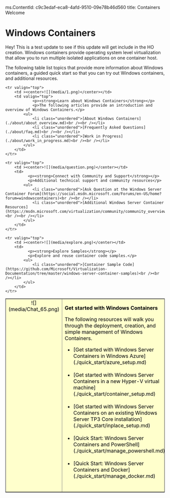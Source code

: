 ms.ContentId: c9c3edaf-eca8-4afd-9510-09e78b46d560
title: Containers Welcome

# Windows Containers

Hey! This is a test update to see if this update will get include in the HO creation. Windows containers provide operating system level virtualization that allow you to run multiple isolated applications on one container host.

The following table list topics that provide more information about Windows containers, a guided quick start so that you can try out Windows containers, and additional resources.

<table border="1" style="background-color:FFFFCC;border-collapse:collapse;border:1px solid FFCC00;color:000000;width:100%" cellpadding="15" cellspacing="3">
		<tr valign="top">
		<td ><center>![](media/Chat_65.png)</center></td>
		<td>		
              <p><strong>Get started with Windows Containers</strong></p>
              <p>The following resources will walk you through the deployment, creation, and simple management of Windows Containers.</p>
			<ul>
			  	<li class="unordered">[Get started with Windows Server Containers in Windows Azure](./quick_start/azure_setup.md)<br /><br /></li>
				<li class="unordered">[Get started with Windows Server Containers in a new Hyper-V virtual machine](./quick_start/container_setup.md)<br /><br /></li>
				<li class="unordered">[Get started with Windows Server Containers on an existing Windows Server TP3 Core installation](./quick_start/inplace_setup.md)<br /><br /></li>
                <li class="unordered">[Quick Start: Windows Server Containers and PowerShell](./quick_start/manage_powershell.md)<br /><br /></li>
				<li class="unordered">[Quick Start: Windows Server Containers and Docker](./quick_start/manage_docker.md)<br /><br /></li>		
			</ul>
		</td>
	</tr>
	
	<tr valign="top">
		<td ><center>![](media/1.png)</center></td>
		<td valign="top">		
              	<p><strong>Learn about Windows Containers</strong></p>
              	<p>The following articles provide an introduction and overview of Windows Containers.</p>
			<ul>
				<li class="unordered">[About Windows Containers](./about/about_overview.md)<br /><br /></li>
				<li class="unordered">[Frequently Asked Questions](./about/faq.md)<br /><br /></li>
				<li class="unordered">[Work in Progress](./about/work_in_progress.md)<br /><br /></li>
			</ul>	
		</td>
	</tr>

	<tr valign="top">
		<td ><center>![](media/question.png)</center></td>
		<td>		
              <p><strong>Connect with Community and Support</strong></p>
              <p>Additional technical support and community resources</p>
 			<ul>
				<li class="unordered">[Ask Question at the Windows Server Container Forum](https://social.msdn.microsoft.com/Forums/en-US/home?forum=windowscontainers)<br /><br /></li>
				<li class="unordered">[Additional Windows Server Container Resources](https://msdn.microsoft.com/virtualization/community/community_overview)<br /><br /></li>
			</ul>
		</td>
	</tr>	
	
	<tr valign="top">
		<td ><center>![](media/explore.png)</center></td>
		<td>		
              <p><strong>Explore Samples</strong></p>
              <p>Explore and reuse container code samples.</p>
			<ul>
				<li class="unordered">[Container Sample Code](https://github.com/Microsoft/Virtualization-Documentation/tree/master/windows-server-container-samples)<br /><br /></li>
			</ul>
		</td>
	</tr>
	
</table>
